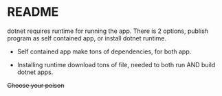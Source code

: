# README

dotnet requires runtime for running the app.
There is 2 options, publish program as self contained app,
or install dotnet runtime.

- Self contained app make tons of dependencies, for both app.

- Installing runtime download tons of file, needed to both run AND build dotnet apps.

~~Choose your poison~~